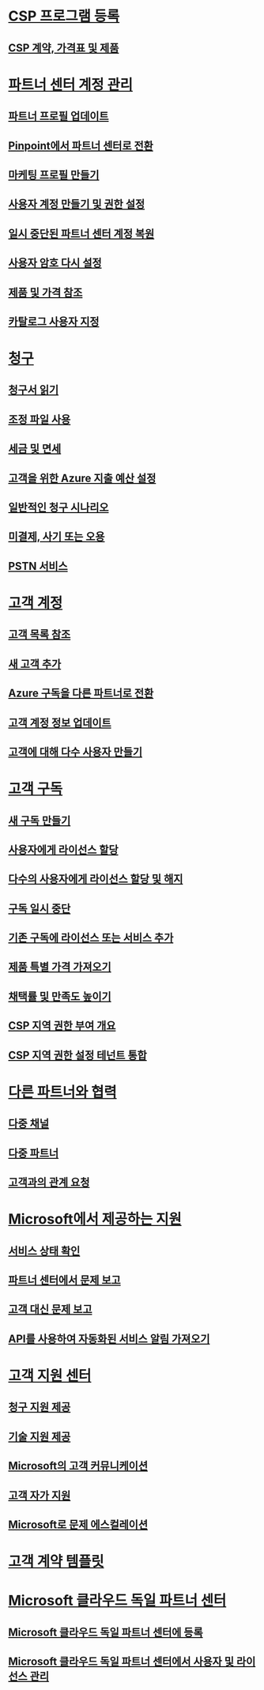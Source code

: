 # [CSP 프로그램 등록](enrolling-in-the-csp-program.md)
## [CSP 계약, 가격표 및 제품](csp-documents-and-learning-resources.md)
# [파트너 센터 계정 관리](partner-center-account-setup.md)
## [파트너 프로필 업데이트](update-your-partner-profile.md)
## [Pinpoint에서 파트너 센터로 전환](importing-pinpoint-profiles-into-partner-center.md)
## [마케팅 프로필 만들기](create-a-marketing-profile.md)
## [사용자 계정 만들기 및 권한 설정](create-user-accounts-and-set-permissions.md)
## [일시 중단된 파트너 센터 계정 복원](suspended-partner-center-account.md)
## [사용자 암호 다시 설정](reset-a-user-password.md)
## [제품 및 가격 참조](see-offers-and-pricing.md)
## [카탈로그 사용자 지정](customize-the-catalog.md)
# [청구](billing.md)
## [청구서 읽기](read-your-bill.md)
## [조정 파일 사용](use-the-reconciliation-files.md)
## [세금 및 면세](tax-and-tax-exemptions.md)
## [고객을 위한 Azure 지출 예산 설정](set-an-azure-spending-budget-for-your-customers.md)
## [일반적인 청구 시나리오](common-billing-scenarios.md)
## [미결제, 사기 또는 오용](non-payment--fraud--or-misuse.md)
## [PSTN 서비스](o365-e5-in-csp-advisory.md)
# [고객 계정](customer-accounts.md)
## [고객 목록 참조](see-your-customer-list.md)
## [새 고객 추가](add-a-new-customer.md)
## [Azure 구독을 다른 파트너로 전환](switch-azure-subscriptions-to-a-different-partner.md)
## [고객 계정 정보 업데이트](update-customer-account-info.md)
## [고객에 대해 다수 사용자 만들기](adding-multiple-users-to-a-customer-account.md)
# [고객 구독](customer-subscriptions.md)
## [새 구독 만들기](create-a-new-subscription.md)
## [사용자에게 라이선스 할당](assign-licenses-to-users.md)
## [다수의 사용자에게 라이선스 할당 및 해지](bulk-license-provisioning-for-multiple-users.md)
## [구독 일시 중단](suspend-a-subscription.md)
## [기존 구독에 라이선스 또는 서비스 추가](add-licenses-or-services-to-an-existing-subscription.md)
## [제품 특별 가격 가져오기](get-special-pricing-for-offers.md)
## [채택률 및 만족도 높이기](increasing-adoption-and-satisfaction.md)
## [CSP 지역 권한 부여 개요](regional-authorization-overview.md)
## [CSP 지역 권한 설정 테넌트 통합](csp-regional-authorization-tenant-consolidation.md)
# [다른 파트너와 협력](work-with-other-partners.md)
## [다중 채널](multichannel.md)
## [다중 파트너](multipartner.md)
## [고객과의 관계 요청](request-a-relationship-with-a-customer.md)
# [Microsoft에서 제공하는 지원](support-from-microsoft--.md)
## [서비스 상태 확인](check-service-health.md)
## [파트너 센터에서 문제 보고](report-problems-with-partner-center.md)
## [고객 대신 문제 보고](report-problems-on-behalf-of-a-customer.md)
## [API를 사용하여 자동화된 서비스 알림 가져오기](get-automated-service-notifications-with-our-apis.md)
# [고객 지원 센터](customer-support.md)
## [청구 지원 제공](provide-billing-support.md)
## [기술 지원 제공](provide-technical-support.md)
## [Microsoft의 고객 커뮤니케이션](customer-communication-from-microsoft.md)
## [고객 자가 지원](customer-self-support.md)
## [Microsoft로 문제 에스컬레이션](escalate-problems-to-microsoft.md)
# [고객 계약 템플릿](agreements.md)
# [Microsoft 클라우드 독일 파트너 센터](partner-center-for-microsoft-cloud-germany.md)
## [Microsoft 클라우드 독일 파트너 센터에 등록](enroll-in-csp-for-microsoft-cloud-germany.md)
## [Microsoft 클라우드 독일 파트너 센터에서 사용자 및 라이선스 관리](user-management-in-partner-center-for-microsoft-cloud-germany.md)

